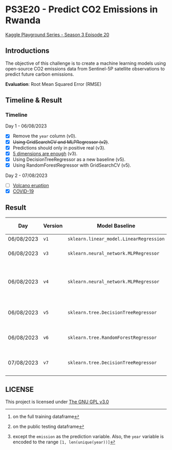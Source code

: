 # PS3E20 - Predict CO2 Emissions in Rwanda
[Kaggle Playground Series - Season 3 Episode 20](https://www.kaggle.com/competitions/playground-series-s3e20)


## Introductions
The objective of this challenge is to create a machine learning models using open-source CO2 emissions data from Sentinel-5P satellite observations to predict future carbon emissions.


**Evaluation**: Root Mean Squared Error (RMSE)

## Timeline & Result

### Timeline

Day 1 - 06/08/2023

- [x] Remove the `year` column (v0).
- [x] ~~Using GridSearchCV and MLPRegressor (v2)~~.
- [x] Predictions should only in positive real (v3). 
- [x] [5 dimensions are enough](https://www.kaggle.com/competitions/playground-series-s3e20/discussion/429278) (v3).
- [x] Using DecisionTreeRegressor as a new baseline (v5).
- [x] Using RandomForestRegressor with GridSearchCV (v5).

Day 2 - 07/08/2023

- [ ] [Volcano eruption](https://www.kaggle.com/competitions/playground-series-s3e20/discussion/429232)
- [x] [COVID-19](https://www.kaggle.com/competitions/playground-series-s3e20/discussion/429622)

## Result

| Day        | Version | Model Baseline                          | Features                                         | RMSE (train)[^2] | RMSE (test)[^3]  |
| ---------- | ------- | --------------------------------------- | ------------------------------------------------ | ---------------- | ---------------- |
| 06/08/2023 | `v1`    | `sklearn.linear_model.LinearRegression` | All[^1]                                          | 142.25429    | 4851.07446   |
| 06/08/2023 | `v3`    | `sklearn.neural_network.MLPRegressor`   | All except `year`                                | N/A          | 168.39246    |
| 06/08/2023 | `v4`    | `sklearn.neural_network.MLPRegressor`   | All except `year`, `emission = max(0, emission)` | 141.67652    | 166.10065    |
| 06/08/2023 | `v5`    | `sklearn.tree.DecisionTreeRegressor`    | `latitude`, `longitude` and `week_no`            | **15.09919** | 33.35922     |
| 06/08/2023 | `v6`    | `sklearn.tree.RandomForestRegressor`    | `latitude`, `longitude` and `week_no`            | 15.69964     | 33.05568 |
| 07/08/2023 | `v7`    | `sklearn.tree.DecisionTreeRegressor`    | `latitude`, `longitude` and `week_no`	    | 11.48310    | **31.15227** |

[^1]: except the `emission` as the prediction variable. Also, the `year` variable is encoded to the range `[1, len(unique(year))]`
[^2]: on the full training dataframe
[^3]: on the public testing dataframe

## LICENSE
This project is licensed under [The GNU GPL v3.0](LICENSE)